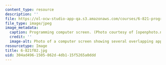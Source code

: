 ```yaml
---
content_type: resource
description: ''
file: https://ol-ocw-studio-app-qa.s3.amazonaws.com/courses/6-821-programming-languages-fall-2002/304ad4961505862d4db115f5265a0ddd_6-821f02.jpg
file_type: image/jpeg
image_metadata:
  caption: Programming computer screen. (Photo courtesy of [openphoto.net](http://openphoto.net/).)
  credit: ''
  image-alt: Photo of a computer screen showing several overlapping applications.
resourcetype: Image
title: 6-821f02.jpg
uid: 304ad496-1505-862d-4db1-15f5265a0ddd
---
```

